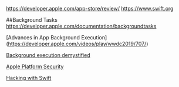 
https://developer.apple.com/app-store/review/
https://www.swift.org

##Background Tasks
https://developer.apple.com/documentation/backgroundtasks

[Advances in App Background Execution] (https://developer.apple.com/videos/play/wwdc2019/707/)

[Background execution demystified](https://developer.apple.com/videos/play/wwdc2020/10063/)

[Apple Platform Security](https://support.apple.com/fr-fr/guide/security/welcome/web)

[Hacking with Swift](https://www.hackingwithswift.com)